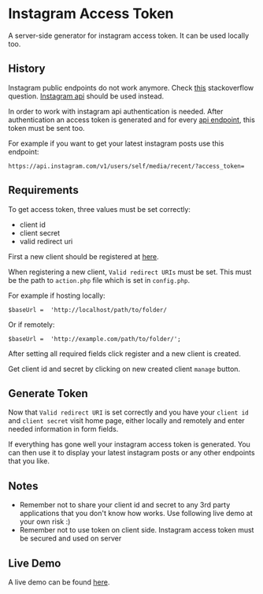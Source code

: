 # Instagram Access Token
A server-side generator for instagram access token. It can be used locally too.

## History
Instagram public endpoints do not work anymore. Check [this](https://stackoverflow.com/questions/17373886/how-can-i-get-a-users-media-from-instagram-without-authenticating-as-a-user) stackoverflow question. [Instagram api]((https://www.instagram.com/developer) ) should be used instead.

In order to work with instagram api authentication is needed. After authentication an access token is generated and for every [api endpoint](https://www.instagram.com/developer/endpoints/), this token must be sent too.

For example if you want to get your latest instagram posts use this endpoint: 

`https://api.instagram.com/v1/users/self/media/recent/?access_token=`

## Requirements
To get access token, three values must be set correctly:
- client id
- client secret
- valid redirect uri

First a new client should be registered at [here](https://www.instagram.com/developer/clients).

When registering a new client, `Valid redirect URIs` must be set. This must be the path to `action.php` file which is set in `config.php`.

For example if hosting locally:

`$baseUrl =  'http://localhost/path/to/folder/`

Or if remotely:

`$baseUrl =  'http://example.com/path/to/folder/';`

After setting all required fields click register and a new client is created.

Get client id and secret by clicking on new created client `manage` button.


## Generate Token
Now that `Valid redirect URI` is set correctly and you have your `client id` and `client secret` visit home page, either locally and remotely and enter needed information in form fields.

If everything has gone well your instagram access token is generated.
You can then use it to display your latest instagram posts or any other endpoints that you like.



## Notes
- Remember not to share your client id and secret to any 3rd party applications that you don't know how works. Use following live demo at your own risk :) 
- Remember  not to use token on client side. Instagram access token must be secured and used on server

## Live Demo
A live demo can be found [here](http://nima-omrani.com/playground/instagram-accesstoken/).